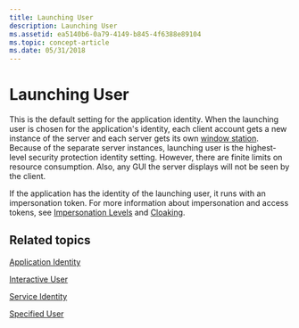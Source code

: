 ```yaml
---
title: Launching User
description: Launching User
ms.assetid: ea5140b6-0a79-4149-b845-4f6388e89104
ms.topic: concept-article
ms.date: 05/31/2018
---
```


# Launching User

This is the default setting for the application identity. When the launching user is chosen for the application's identity, each client account gets a new instance of the server and each server gets its own [window station](/windows/desktop/winstation/window-stations). Because of the separate server instances, launching user is the highest-level security protection identity setting. However, there are finite limits on resource consumption. Also, any GUI the server displays will not be seen by the client.

If the application has the identity of the launching user, it runs with an impersonation token. For more information about impersonation and access tokens, see [Impersonation Levels](impersonation-levels.md) and [Cloaking](cloaking.md).

## Related topics

<dl> <dt>

[Application Identity](application-identity.md)
</dt> <dt>

[Interactive User](interactive-user.md)
</dt> <dt>

[Service Identity](service-identity.md)
</dt> <dt>

[Specified User](specified-user.md)
</dt> </dl>

 

 
